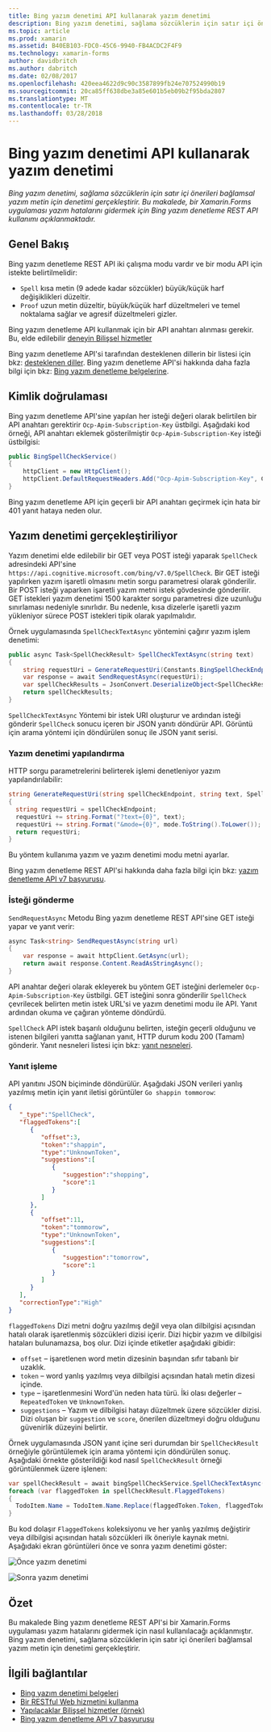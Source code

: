 ```yaml
---
title: Bing yazım denetimi API kullanarak yazım denetimi
description: Bing yazım denetimi, sağlama sözcüklerin için satır içi önerileri bağlamsal yazım metin için denetimi gerçekleştirir. Bu makalede, bir Xamarin.Forms uygulaması yazım hatalarını gidermek için Bing yazım denetleme REST API kullanımı açıklanmaktadır.
ms.topic: article
ms.prod: xamarin
ms.assetid: B40EB103-FDC0-45C6-9940-FB4ACDC2F4F9
ms.technology: xamarin-forms
author: davidbritch
ms.author: dabritch
ms.date: 02/08/2017
ms.openlocfilehash: 420eea4622d9c90c3587899fb24e707524990b19
ms.sourcegitcommit: 20ca85ff638dbe3a85e601b5eb09b2f95bda2807
ms.translationtype: MT
ms.contentlocale: tr-TR
ms.lasthandoff: 03/28/2018
---
```

# <a name="spell-checking-using-the-bing-spell-check-api"></a>Bing yazım denetimi API kullanarak yazım denetimi

_Bing yazım denetimi, sağlama sözcüklerin için satır içi önerileri bağlamsal yazım metin için denetimi gerçekleştirir. Bu makalede, bir Xamarin.Forms uygulaması yazım hatalarını gidermek için Bing yazım denetleme REST API kullanımı açıklanmaktadır._

## <a name="overview"></a>Genel Bakış

Bing yazım denetleme REST API iki çalışma modu vardır ve bir modu API için istekte belirtilmelidir:

- `Spell` kısa metin (9 adede kadar sözcükler) büyük/küçük harf değişiklikleri düzeltir.
- `Proof` uzun metin düzeltir, büyük/küçük harf düzeltmeleri ve temel noktalama sağlar ve agresif düzeltmeleri gizler.

Bing yazım denetleme API kullanmak için bir API anahtarı alınması gerekir. Bu, elde edilebilir [deneyin Bilişsel hizmetler](https://azure.microsoft.com/try/cognitive-services/)

Bing yazım denetleme API'si tarafından desteklenen dillerin bir listesi için bkz: [desteklenen diller](/azure/cognitive-services/bing-spell-check/bing-spell-check-supported-languages/). Bing yazım denetleme API'si hakkında daha fazla bilgi için bkz: [Bing yazım denetleme belgelerine](/azure/cognitive-services/bing-spell-check/).

## <a name="authentication"></a>Kimlik doğrulaması

Bing yazım denetleme API'sine yapılan her isteği değeri olarak belirtilen bir API anahtarı gerektirir `Ocp-Apim-Subscription-Key` üstbilgi. Aşağıdaki kod örneği, API anahtarı eklemek gösterilmiştir `Ocp-Apim-Subscription-Key` isteği üstbilgisi:

```csharp
public BingSpellCheckService()
{
    httpClient = new HttpClient();
    httpClient.DefaultRequestHeaders.Add("Ocp-Apim-Subscription-Key", Constants.BingSpellCheckApiKey);
}
```

Bing yazım denetleme API için geçerli bir API anahtarı geçirmek için hata bir 401 yanıt hataya neden olur.

## <a name="performing-spell-checking"></a>Yazım denetimi gerçekleştiriliyor

Yazım denetimi elde edilebilir bir GET veya POST isteği yaparak `SpellCheck` adresindeki API'sine `https://api.cognitive.microsoft.com/bing/v7.0/SpellCheck`. Bir GET isteği yapılırken yazım işaretli olmasını metin sorgu parametresi olarak gönderilir. Bir POST isteği yaparken işaretli yazım metni istek gövdesinde gönderilir. GET istekleri yazım denetimi 1500 karakter sorgu parametresi dize uzunluğu sınırlaması nedeniyle sınırlıdır. Bu nedenle, kısa dizelerle işaretli yazım yükleniyor sürece POST istekleri tipik olarak yapılmalıdır.

Örnek uygulamasında `SpellCheckTextAsync` yöntemini çağırır yazım işlem denetimi:

```csharp
public async Task<SpellCheckResult> SpellCheckTextAsync(string text)
{
    string requestUri = GenerateRequestUri(Constants.BingSpellCheckEndpoint, text, SpellCheckMode.Spell);
    var response = await SendRequestAsync(requestUri);
    var spellCheckResults = JsonConvert.DeserializeObject<SpellCheckResult>(response);
    return spellCheckResults;
}
```

`SpellCheckTextAsync` Yöntemi bir istek URI oluşturur ve ardından isteği gönderir `SpellCheck` sonucu içeren bir JSON yanıtı döndürür API. Görüntü için arama yöntemi için döndürülen sonuç ile JSON yanıt serisi.

### <a name="configuring-spell-checking"></a>Yazım denetimi yapılandırma

HTTP sorgu parametrelerini belirterek işlemi denetleniyor yazım yapılandırılabilir:

```csharp
string GenerateRequestUri(string spellCheckEndpoint, string text, SpellCheckMode mode)
{
  string requestUri = spellCheckEndpoint;
  requestUri += string.Format("?text={0}", text);                         // text to spell check
  requestUri += string.Format("&mode={0}", mode.ToString().ToLower());    // spellcheck mode - proof or spell
  return requestUri;
}
```

Bu yöntem kullanıma yazım ve yazım denetimi modu metni ayarlar.

Bing yazım denetleme REST API'si hakkında daha fazla bilgi için bkz: [yazım denetleme API v7 başvurusu](/rest/api/cognitiveservices/bing-spell-check-api-v7-reference/).

### <a name="sending-the-request"></a>İsteği gönderme

`SendRequestAsync` Metodu Bing yazım denetleme REST API'sine GET isteği yapar ve yanıt verir:

```csharp
async Task<string> SendRequestAsync(string url)
{
    var response = await httpClient.GetAsync(url);
    return await response.Content.ReadAsStringAsync();
}
```

API anahtar değeri olarak ekleyerek bu yöntem GET isteğini derlemeler `Ocp-Apim-Subscription-Key` üstbilgi. GET isteğini sonra gönderilir `SpellCheck` çevrilecek belirten metin istek URL'si ve yazım denetimi modu ile API. Yanıt ardından okuma ve çağıran yönteme döndürdü.

`SpellCheck` API istek başarılı olduğunu belirten, isteğin geçerli olduğunu ve istenen bilgileri yanıtta sağlanan yanıt, HTTP durum kodu 200 (Tamam) gönderir. Yanıt nesneleri listesi için bkz: [yanıt nesneleri](/rest/api/cognitiveservices/bing-spell-check-api-v7-reference#response-objects).

### <a name="processing-the-response"></a>Yanıt işleme

API yanıtını JSON biçiminde döndürülür. Aşağıdaki JSON verileri yanlış yazılmış metin için yanıt iletisi görüntüler `Go shappin tommorow`:

```json
{  
   "_type":"SpellCheck",
   "flaggedTokens":[  
      {  
         "offset":3,
         "token":"shappin",
         "type":"UnknownToken",
         "suggestions":[  
            {  
               "suggestion":"shopping",
               "score":1
            }
         ]
      },
      {  
         "offset":11,
         "token":"tommorow",
         "type":"UnknownToken",
         "suggestions":[  
            {  
               "suggestion":"tomorrow",
               "score":1
            }
         ]
      }
   ],
   "correctionType":"High"
}
```

`flaggedTokens` Dizi metni doğru yazılmış değil veya olan dilbilgisi açısından hatalı olarak işaretlenmiş sözcükleri dizisi içerir. Dizi hiçbir yazım ve dilbilgisi hataları bulunamazsa, boş olur. Dizi içinde etiketler aşağıdaki gibidir:

- `offset` – işaretlenen word metin dizesinin başından sıfır tabanlı bir uzaklık.
- `token` – word yanlış yazılmış veya dilbilgisi açısından hatalı metin dizesi içinde.
- `type` – işaretlenmesini Word'ün neden hata türü. İki olası değerler – `RepeatedToken` ve `UnknownToken`.
- `suggestions` – Yazım ve dilbilgisi hatayı düzeltmek üzere sözcükler dizisi. Dizi oluşan bir `suggestion` ve `score`, önerilen düzeltmeyi doğru olduğunu güvenirlik düzeyini belirtir.

Örnek uygulamasında JSON yanıt içine seri durumdan bir `SpellCheckResult` örneğiyle görüntülemek için arama yöntemi için döndürülen sonuç. Aşağıdaki örnekte gösterildiği kod nasıl `SpellCheckResult` örneği görüntülenmek üzere işlenen:

```csharp
var spellCheckResult = await bingSpellCheckService.SpellCheckTextAsync(TodoItem.Name);
foreach (var flaggedToken in spellCheckResult.FlaggedTokens)
{
  TodoItem.Name = TodoItem.Name.Replace(flaggedToken.Token, flaggedToken.Suggestions.FirstOrDefault().Suggestion);
}
```

Bu kod dolaşır `FlaggedTokens` koleksiyonu ve her yanlış yazılmış değiştirir veya dilbilgisi açısından hatalı sözcükleri ilk öneriyle kaynak metni. Aşağıdaki ekran görüntüleri önce ve sonra yazım denetimi göster:

![](spell-check-images/before-spell-check.png "Önce yazım denetimi")

![](spell-check-images/after-spell-check.png "Sonra yazım denetimi")

## <a name="summary"></a>Özet

Bu makalede Bing yazım denetleme REST API'si bir Xamarin.Forms uygulaması yazım hatalarını gidermek için nasıl kullanılacağı açıklanmıştır. Bing yazım denetimi, sağlama sözcüklerin için satır içi önerileri bağlamsal yazım metin için denetimi gerçekleştirir.

## <a name="related-links"></a>İlgili bağlantılar

- [Bing yazım denetimi belgeleri](/azure/cognitive-services/bing-spell-check/)
- [Bir RESTful Web hizmetini kullanma](~/xamarin-forms/data-cloud/consuming/rest.md)
- [Yapılacaklar Bilişsel hizmetler (örnek)](https://developer.xamarin.com/samples/xamarin-forms/WebServices/TodoCognitiveServices/)
- [Bing yazım denetleme API v7 başvurusu](/rest/api/cognitiveservices/bing-spell-check-api-v7-reference/)

